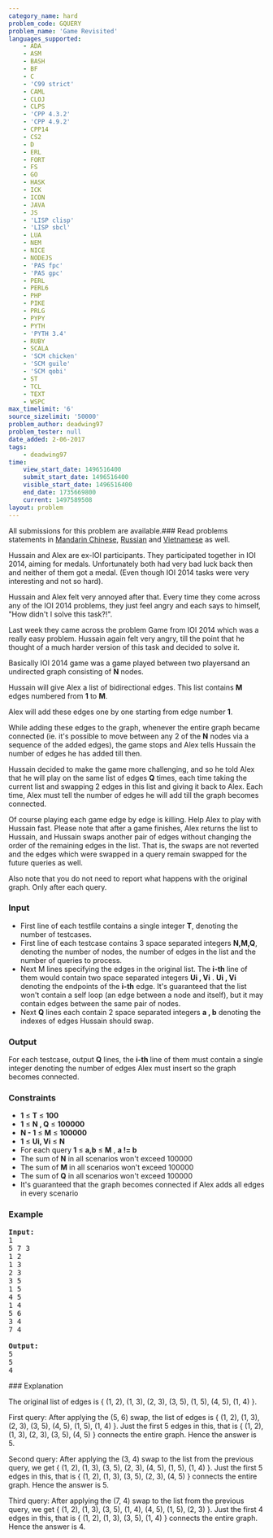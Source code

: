 ```yaml
---
category_name: hard
problem_code: GQUERY
problem_name: 'Game Revisited'
languages_supported:
    - ADA
    - ASM
    - BASH
    - BF
    - C
    - 'C99 strict'
    - CAML
    - CLOJ
    - CLPS
    - 'CPP 4.3.2'
    - 'CPP 4.9.2'
    - CPP14
    - CS2
    - D
    - ERL
    - FORT
    - FS
    - GO
    - HASK
    - ICK
    - ICON
    - JAVA
    - JS
    - 'LISP clisp'
    - 'LISP sbcl'
    - LUA
    - NEM
    - NICE
    - NODEJS
    - 'PAS fpc'
    - 'PAS gpc'
    - PERL
    - PERL6
    - PHP
    - PIKE
    - PRLG
    - PYPY
    - PYTH
    - 'PYTH 3.4'
    - RUBY
    - SCALA
    - 'SCM chicken'
    - 'SCM guile'
    - 'SCM qobi'
    - ST
    - TCL
    - TEXT
    - WSPC
max_timelimit: '6'
source_sizelimit: '50000'
problem_author: deadwing97
problem_tester: null
date_added: 2-06-2017
tags:
    - deadwing97
time:
    view_start_date: 1496516400
    submit_start_date: 1496516400
    visible_start_date: 1496516400
    end_date: 1735669800
    current: 1497589508
layout: problem
---
```

All submissions for this problem are available.### Read problems statements in [Mandarin Chinese](http://www.codechef.com/download/translated/SNCKEL17/mandarin/GQUERY.pdf), [Russian](http://www.codechef.com/download/translated/SNCKEL17/russian/GQUERY.pdf) and [Vietnamese](http://www.codechef.com/download/translated/SNCKEL17/vietnamese/GQUERY.pdf) as well.

Hussain and Alex are ex-IOI participants. They participated together in IOI 2014, aiming for medals. Unfortunately both had very bad luck back then and neither of them got a medal. (Even though IOI 2014 tasks were very interesting and not so hard).

Hussain and Alex felt very annoyed after that. Every time they come across any of the IOI 2014 problems, they just feel angry and each says to himself, "How didn't I solve this task?!".

Last week they came across the problem Game from IOI 2014 which was a really easy problem. Hussain again felt very angry, till the point that he thought of a much harder version of this task and decided to solve it.

Basically IOI 2014 game was a game played between two playersand an undirected graph consisting of **N** nodes.

Hussain will give Alex a list of bidirectional edges. This list contains **M** edges numbered from **1** to **M**.

Alex will add these edges one by one starting from edge number **1**.

While adding these edges to the graph, whenever the entire graph became connected (ie. it's possible to move between any 2 of the **N** nodes via a sequence of the added edges), the game stops and Alex tells Hussain the number of edges he has added till then.

Hussain decided to make the game more challenging, and so he told Alex that he will play on the same list of edges **Q** times, each time taking the current list and swapping 2 edges in this list and giving it back to Alex. Each time, Alex must tell the number of edges he will add till the graph becomes connected.

Of course playing each game edge by edge is killing. Help Alex to play with Hussain fast. Please note that after a game finishes, Alex returns the list to Hussain, and Hussain swaps another pair of edges without changing the order of the remaining edges in the list. That is, the swaps are not reverted and the edges which were swapped in a query remain swapped for the future queries as well.

Also note that you do not need to report what happens with the original graph. Only after each query.

### Input

- First line of each testfile contains a single integer **T**, denoting the number of testcases.
- First line of each testcase contains 3 space separated integers **N,M,Q**, denoting the number of nodes, the number of edges in the list and the number of queries to process.
- Next M lines specifying the edges in the original list. The **i-th** line of them would contain two space separated integers **Ui , Vi** . **Ui , Vi** denoting the endpoints of the **i-th** edge. It's guaranteed that the list won't contain a self loop (an edge between a node and itself), but it may contain edges between the same pair of nodes.
- Next **Q** lines each contain 2 space separated integers **a , b** denoting the indexes of edges Hussain should swap.

### Output

For each testcase, output **Q** lines, the **i-th** line of them must contain a single integer denoting the number of edges Alex must insert so the graph becomes connected.

### Constraints

- **1** ≤ **T** ≤ **100**
- **1** ≤ **N , Q** ≤ **100000**
- **N - 1** ≤ **M** ≤ **100000**
- **1** ≤ **Ui, Vi** ≤ **N**
- For each query **1** ≤ **a,b** ≤ **M** , **a != b**
- The sum of **N** in all scenarios won't exceed 100000
- The sum of **M** in all scenarios won't exceed 100000
- The sum of **Q** in all scenarios won't exceed 100000
- It's guaranteed that the graph becomes connected if Alex adds all edges in every scenario

### Example

<pre><b>Input:</b>
1
5 7 3
1 2
1 3
2 3
3 5
1 5
4 5
1 4
5 6
3 4
7 4

<b>Output:</b>
5
5
4
</pre>### Explanation

The original list of edges is { (1, 2), (1, 3), (2, 3), (3, 5), (1, 5), (4, 5), (1, 4) }.

First query: After applying the (5, 6) swap, the list of edges is { (1, 2), (1, 3), (2, 3), (3, 5), (4, 5), (1, 5), (1, 4) }. Just the first 5 edges in this, that is { (1, 2), (1, 3), (2, 3), (3, 5), (4, 5) } connects the entire graph. Hence the answer is 5.

Second query: After applying the (3, 4) swap to the list from the previous query, we get { (1, 2), (1, 3), (3, 5), (2, 3), (4, 5), (1, 5), (1, 4) }. Just the first 5 edges in this, that is { (1, 2), (1, 3), (3, 5), (2, 3), (4, 5) } connects the entire graph. Hence the answer is 5.

Third query: After applying the (7, 4) swap to the list from the previous query, we get { (1, 2), (1, 3), (3, 5), (1, 4), (4, 5), (1, 5), (2, 3) }. Just the first 4 edges in this, that is { (1, 2), (1, 3), (3, 5), (1, 4) } connects the entire graph. Hence the answer is 4.
